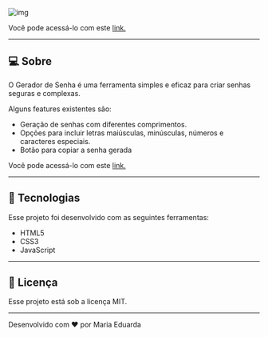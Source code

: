 ![img](-)

Você pode acessá-lo com este [link.](https://d-araujof.github.io/Gerador_De_Senha/)

---

## **💻 Sobre**

O Gerador de Senha é uma ferramenta simples e eficaz para criar senhas seguras e complexas.

Alguns features existentes são:

- Geração de senhas com diferentes comprimentos.
- Opções para incluir letras maiúsculas, minúsculas, números e caracteres especiais.
- Botão para copiar a senha gerada

Você pode acessá-lo com este [link.](https://d-araujof.github.io/Gerador_De_Senha/)

---

## **🚀 Tecnologias**

Esse projeto foi desenvolvido com as seguintes ferramentas:

- HTML5
- CSS3
- JavaScript

---

## **📝 Licença**

Esse projeto está sob a licença MIT.

---

Desenvolvido com ❤️ por Maria Eduarda
